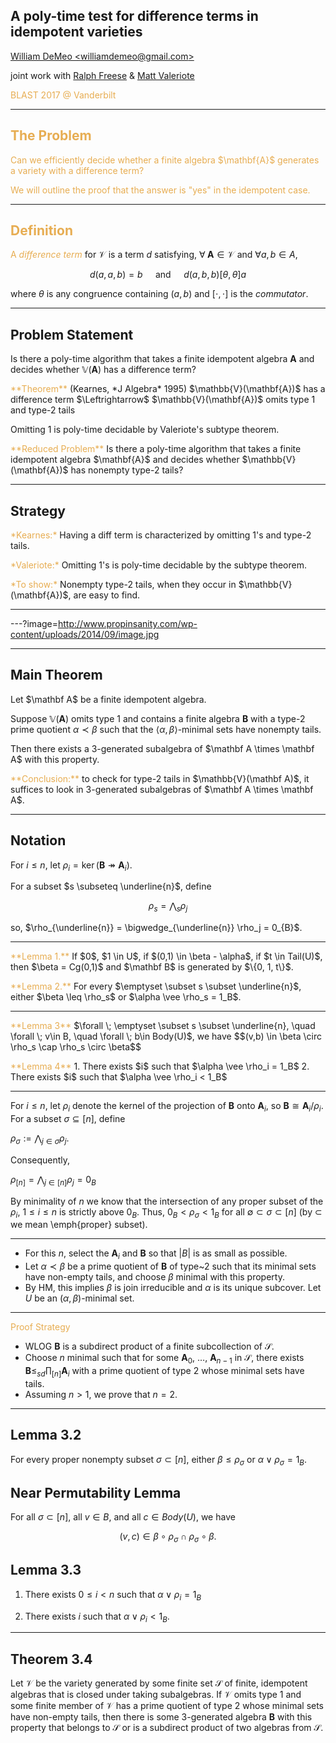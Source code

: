## A poly-time test for difference terms in idempotent varieties

[William DeMeo &lt;williamdemeo@gmail.com&gt;](mailto:williamdemeo@gmail.com)  

joint work with 
[Ralph Freese](mailto:ralph@math.hawaii.edu)
& [Matt Valeriote](mailto:matt@math.mcmaster.ca)

<a style="color:#e7ad52">BLAST 2017 @ Vanderbilt<a style="color:#e7ad52">

---

## The Problem

<p class="fragment" align="left">
Can we efficiently decide whether a finite algebra $\mathbf{A}$ generates a variety with a difference term? </p>

<p class="fragment" align="left">
We will outline the proof that the answer is "yes" in the idempotent case. </p>

---

## Definition

A <a style="color:#e7ad52"><i>difference term</i></a> for $\mathcal{V}$ is a term $d$ satisfying, $\forall \; \mathbf A \in \mathcal V$ and $\forall a, b \in A$, 

$$d(a,a,b) = b \quad \text{ and } \quad
d(a,b,b) \mathrel{[\theta, \theta]} a$$

where $\theta$ is any congruence containing $(a,b)$ and $[\cdot, \cdot]$ is the *commutator*.

---

## Problem Statement

Is there a poly-time algorithm that takes a finite
idempotent algebra $\mathbf{A}$ and decides 
whether $\mathbb{V}(\mathbf{A})$ has a difference term?

<div class="fragment" align="left"><a style="color:#e7ad52">**Theorem**</a> (Kearnes, *J Algebra* 1995)   
$\mathbb{V}(\mathbf{A})$ has a difference term
$\Leftrightarrow$  $\mathbb{V}(\mathbf{A})$ omits type 1 and type-2 tails
</div>

<p class="fragment" align="left">
Omitting 1 is poly-time decidable by Valeriote's subtype theorem.
</p>

<p class="fragment" align="left">
<a style="color:#e7ad52">**Reduced Problem**</a>   
Is there a poly-time algorithm that takes a finite 
idempotent algebra $\mathbf{A}$ and decides whether 
$\mathbb{V}(\mathbf{A})$ has nonempty type-2 tails?
</p>

---

## Strategy

<p class="fragment" align="left">
<a style="color:#e7ad52">*Kearnes:*</a>
Having a diff term is characterized by omitting 1's and type-2 tails.
</p>

<p class="fragment" align="left">
<a style="color:#e7ad52">*Valeriote:*</a>
Omitting 1's is poly-time decidable by the subtype theorem.
</p>

<p class="fragment" align="left">
<a style="color:#e7ad52">*To show:*</a> 
Nonempty type-2 tails, when they occur in $\mathbb{V}(\mathbf{A})$, 
are easy to find.
</p>

---

---?image=http://www.propinsanity.com/wp-content/uploads/2014/09/image.jpg

---

## Main Theorem

<p class="fragment" align="left">
Let $\mathbf A$ be a finite idempotent algebra.

Suppose $\mathbb{V}(\mathbf A)$ omits type 1 and contains a finite algebra $\mathbf{B}$ with a type-2 prime quotient $\alpha \prec \beta$ such that the $\langle \alpha, \beta \rangle$-minimal sets have nonempty tails.
</p>

<p class="fragment" align="left">
Then there exists a 3-generated subalgebra of $\mathbf A \times \mathbf A$
with this property. </p>
  
<p class="fragment" align="left">
<a style="color:#e7ad52">**Conclusion:**</a> 
to check for type-2 tails in $\mathbb{V}(\mathbf A)$, it suffices to look in 3-generated subalgebras of $\mathbf A \times \mathbf A$.
</p>

---

## Notation

For $i \leq n$, let 
$\rho_i = \operatorname{ker} (\mathbf B \twoheadrightarrow \mathbf A_i)$.

For a subset $s \subseteq \underline{n}$, define

$$\rho_s = \bigwedge_s \rho_j$$

so, $\rho_{\underline{n}} = \bigwedge_{\underline{n}} \rho_j = 0_{B}$.

---

<p class="fragment" align="left">
<a style="color:#e7ad52">**Lemma 1.**</a>  
If $0$, $1 \in U$, if $(0,1) \in \beta - \alpha$, if
$t \in Tail(U)$, then $\beta = Cg(0,1)$ and $\mathbf B$ is generated by $\{0, 1, t\}$.
</p>

<p class="fragment" align="left">
<a style="color:#e7ad52">**Lemma 2.**</a>  
For every $\emptyset \subset s \subset \underline{n}$,
  either $\beta \leq \rho_s$ or $\alpha \vee \rho_s = 1_B$.
</p>

---

<p class="fragment" align="left">
<a style="color:#e7ad52">**Lemma 3**</a>
$\forall \; \emptyset \subset s \subset \underline{n}, \quad
\forall \; v\in B, \quad \forall \; b\in Body(U)$, we have
$$(v,b) \in \beta \circ \rho_s \cap \rho_s \circ \beta$$
</p>

<p class="fragment" align="left">
<a style="color:#e7ad52">**Lemma 4**</a>  
1. There exists $i$ such that $\alpha \vee \rho_i = 1_B$  
2. There exists $i$ such that $\alpha \vee \rho_i < 1_B$
</p>


---

For $i \leq n$, let $\rho_i$ 
denote the kernel of the projection of $\mathbf{B}$ onto $\mathbf{A}_i$,
so $\mathbf{B} \cong \mathbf{A}_i/\rho_i$.
For a subset $\sigma \subseteq [n]$, define

$\rho_\sigma := \bigwedge_{j\in \sigma} \rho_j.$

Consequently,

$\rho_{[n]} = \bigwedge_{j\in [n]}\rho_j = 0_{B}$

By minimality of $n$ we know that the intersection of any  proper subset of the $\rho_i$, $1 \leq i \leq n$ is strictly above $0_B$.  Thus, $0_B < \rho_\sigma < 1_B$ for all $\emptyset \subset \sigma\subset [n]$
(by $\subset$ we mean \emph{proper} subset).

---

- For this $n$, select the $\mathbf{A}_i$ and $\mathbf{B}$ so that $|B|$ is as small as possible. <!-- .element: class="fragment" -->
- Let $\alpha \prec \beta$ be a prime quotient of $\mathbf{B}$ of type~2 such that its minimal sets have non-empty tails, and choose $\beta$ minimal with this property. <!-- .element: class="fragment" -->
- By HM, this implies $\beta$ is join irreducible and $\alpha$ is its unique subcover. Let $U$ be an $(\alpha, \beta)$-minimal set. <!-- .element: class="fragment" -->

---

<div class="fragment" align="left">
<a style="color:#e7ad52">Proof Strategy</a>
</div>

- WLOG $\mathbf{B}$ is a subdirect product of a finite subcollection of $\mathcal S$. <!-- .element: class="fragment" -->
- Choose $n$ minimal such that for some $\mathbf{A}_0$, $\dots$, $\mathbf{A}_{n-1}$ in $\mathcal S$, there exists $\mathbf{B} \leq_{sd} \prod_{[n]} \mathbf{A}_i$ with a prime quotient of type 2 whose minimal sets have tails. <!-- .element: class="fragment" -->
- Assuming $n > 1$, we prove that $n = 2$. <!-- .element: class="fragment" -->

---

## Lemma 3.2
  For every proper nonempty subset $\sigma \subset [n]$,
  either $\beta \leq \rho_\sigma$ or $\alpha \vee \rho_\sigma = 1_B$.

## Near Permutability Lemma

For all $\sigma \subset [n]$, all $v\in B$, and all $c\in Body(U)$, we have

$$(v,c) \in \beta \circ \rho_\sigma \cap \rho_\sigma \circ \beta.$$

## Lemma 3.3

1. There exists $0 \leq i < n$ such that $\alpha \vee \rho_i = 1_B$

2. There exists $i$ such that $\alpha \vee \rho_i < 1_B$.

---

## Theorem 3.4

Let $\mathcal V$ be the variety generated by some finite set $\mathcal S$ of finite,
idempotent algebras that is closed under taking subalgebras. If $\mathcal V$
omits type 1 and some finite member of $\mathcal V$ has a prime quotient 
of type 2 whose minimal sets have non-empty tails, then there is some
3-generated algebra $\mathbf{B}$ with this property that belongs to $\mathcal S$ or 
is a subdirect product of two algebras from $\mathcal S$. 
